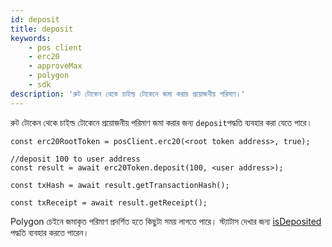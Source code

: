 ```yaml
---
id: deposit
title: deposit
keywords:
    - pos client
    - erc20
    - approveMax
    - polygon
    - sdk
description: 'রুট টোকেন থেকে চাইল্ড টোকেনে জমা করার প্রয়োজনীয় পরিমাণ।'
---
```


রুট টোকেন থেকে চাইল্ড টোকেনে প্রয়োজনীয় পরিমাণ জমা করার জন্য `deposit`পদ্ধতি ব্যবহার করা যেতে পারে।

```
const erc20RootToken = posClient.erc20(<root token address>, true);

//deposit 100 to user address
const result = await erc20Token.deposit(100, <user address>);

const txHash = await result.getTransactionHash();

const txReceipt = await result.getReceipt();

```

Polygon চেইনে জমাকৃত পরিমাণ প্রদর্শিত হতে কিছুটা সময় লাগতে পারে। স্ট্যাটাস দেখার জন্য [isDeposited](/docs/develop/ethereum-polygon/matic-js/pos/is-deposited) পদ্ধতি ব্যবহার করতে পারেন।
